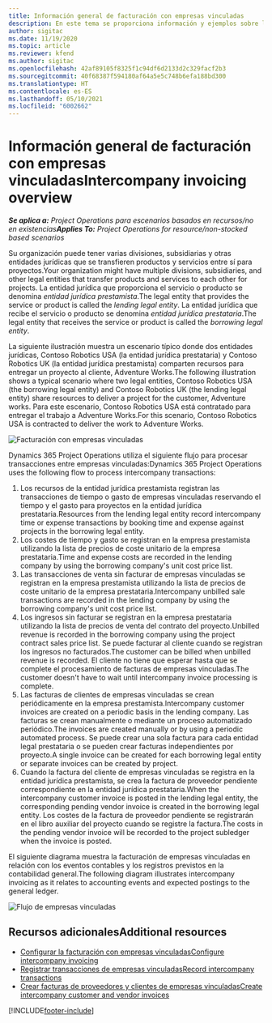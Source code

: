 ```yaml
---
title: Información general de facturación con empresas vinculadas
description: En este tema se proporciona información y ejemplos sobre la facturación con empresas vinculadas para proyectos.
author: sigitac
ms.date: 11/19/2020
ms.topic: article
ms.reviewer: kfend
ms.author: sigitac
ms.openlocfilehash: 42af89105f8325f1c94df6d2133d2c329facf2b3
ms.sourcegitcommit: 40f68387f594180af64a5e5c748b6efa188bd300
ms.translationtype: HT
ms.contentlocale: es-ES
ms.lasthandoff: 05/10/2021
ms.locfileid: "6002662"
---
```

# <a name="intercompany-invoicing-overview"></a><span data-ttu-id="d9485-103">Información general de facturación con empresas vinculadas</span><span class="sxs-lookup"><span data-stu-id="d9485-103">Intercompany invoicing overview</span></span>

<span data-ttu-id="d9485-104">_**Se aplica a:** Project Operations para escenarios basados en recursos/no en existencias_</span><span class="sxs-lookup"><span data-stu-id="d9485-104">_**Applies To:** Project Operations for resource/non-stocked based scenarios_</span></span>

<span data-ttu-id="d9485-105">Su organización puede tener varias divisiones, subsidiarias y otras entidades jurídicas que se transfieren productos y servicios entre sí para proyectos.</span><span class="sxs-lookup"><span data-stu-id="d9485-105">Your organization might have multiple divisions, subsidiaries, and other legal entities that transfer products and services to each other for projects.</span></span> <span data-ttu-id="d9485-106">La entidad jurídica que proporciona el servicio o producto se denomina *entidad jurídica prestamista*.</span><span class="sxs-lookup"><span data-stu-id="d9485-106">The legal entity that provides the service or product is called the *lending legal entity*.</span></span> <span data-ttu-id="d9485-107">La entidad jurídica que recibe el servicio o producto se denomina *entidad jurídica prestataria*.</span><span class="sxs-lookup"><span data-stu-id="d9485-107">The legal entity that receives the service or product is called the *borrowing legal entity*.</span></span>

<span data-ttu-id="d9485-108">La siguiente ilustración muestra un escenario típico donde dos entidades jurídicas, Contoso Robotics USA (la entidad jurídica prestataria) y Contoso Robotics UK (la entidad jurídica prestamista) comparten recursos para entregar un proyecto al cliente, Adventure Works.</span><span class="sxs-lookup"><span data-stu-id="d9485-108">The following illustration shows a typical scenario where two legal entities, Contoso Robotics USA (the borrowing legal entity) and Contoso Robotics UK (the lending legal entity) share resources to deliver a project for the customer, Adventure works.</span></span> <span data-ttu-id="d9485-109">Para este escenario, Contoso Robotics USA está contratado para entregar el trabajo a Adventure Works.</span><span class="sxs-lookup"><span data-stu-id="d9485-109">For this scenario, Contoso Robotics USA is contracted to deliver the work to Adventure Works.</span></span>

![Facturación con empresas vinculadas](./media/IntercompanyScenario.png) 

<span data-ttu-id="d9485-111">Dynamics 365 Project Operations utiliza el siguiente flujo para procesar transacciones entre empresas vinculadas:</span><span class="sxs-lookup"><span data-stu-id="d9485-111">Dynamics 365 Project Operations uses the following flow to process intercompany transactions:</span></span>

1. <span data-ttu-id="d9485-112">Los recursos de la entidad jurídica prestamista registran las transacciones de tiempo o gasto de empresas vinculadas reservando el tiempo y el gasto para proyectos en la entidad jurídica prestataria.</span><span class="sxs-lookup"><span data-stu-id="d9485-112">Resources from the lending legal entity record intercompany time or expense transactions by booking time and expense against projects in the borrowing legal entity.</span></span>
2. <span data-ttu-id="d9485-113">Los costes de tiempo y gasto se registran en la empresa prestamista utilizando la lista de precios de coste unitario de la empresa prestataria.</span><span class="sxs-lookup"><span data-stu-id="d9485-113">Time and expense costs are recorded in the lending company by using the borrowing company's unit cost price list.</span></span>
3. <span data-ttu-id="d9485-114">Las transacciones de venta sin facturar de empresas vinculadas se registran en la empresa prestamista utilizando la lista de precios de coste unitario de la empresa prestataria.</span><span class="sxs-lookup"><span data-stu-id="d9485-114">Intercompany unbilled sale transactions are recorded in the lending company by using the borrowing company's unit cost price list.</span></span>
4. <span data-ttu-id="d9485-115">Los ingresos sin facturar se registran en la empresa prestataria utilizando la lista de precios de venta del contrato del proyecto.</span><span class="sxs-lookup"><span data-stu-id="d9485-115">Unbilled revenue is recorded in the borrowing company using the project contract sales price list.</span></span> <span data-ttu-id="d9485-116">Se puede facturar al cliente cuando se registran los ingresos no facturados.</span><span class="sxs-lookup"><span data-stu-id="d9485-116">The customer can be billed when unbilled revenue is recorded.</span></span> <span data-ttu-id="d9485-117">El cliente no tiene que esperar hasta que se complete el procesamiento de facturas de empresas vinculadas.</span><span class="sxs-lookup"><span data-stu-id="d9485-117">The customer doesn't have to wait until intercompany invoice processing is complete.</span></span>
5. <span data-ttu-id="d9485-118">Las facturas de clientes de empresas vinculadas se crean periódicamente en la empresa prestamista.</span><span class="sxs-lookup"><span data-stu-id="d9485-118">Intercompany customer invoices are created on a periodic basis in the lending company.</span></span> <span data-ttu-id="d9485-119">Las facturas se crean manualmente o mediante un proceso automatizado periódico.</span><span class="sxs-lookup"><span data-stu-id="d9485-119">The invoices are created manually or by using a periodic automated process.</span></span> <span data-ttu-id="d9485-120">Se puede crear una sola factura para cada entidad legal prestataria o se pueden crear facturas independientes por proyecto.</span><span class="sxs-lookup"><span data-stu-id="d9485-120">A single invoice can be created for each borrowing legal entity or separate invoices can be created by project.</span></span>
6. <span data-ttu-id="d9485-121">Cuando la factura del cliente de empresas vinculadas se registra en la entidad jurídica prestamista, se crea la factura de proveedor pendiente correspondiente en la entidad jurídica prestataria.</span><span class="sxs-lookup"><span data-stu-id="d9485-121">When the intercompany customer invoice is posted in the lending legal entity, the corresponding pending vendor invoice is created in the borrowing legal entity.</span></span> <span data-ttu-id="d9485-122">Los costes de la factura de proveedor pendiente se registrarán en el libro auxiliar del proyecto cuando se registre la factura.</span><span class="sxs-lookup"><span data-stu-id="d9485-122">The costs in the pending vendor invoice will be recorded to the project subledger when the invoice is posted.</span></span>

<span data-ttu-id="d9485-123">El siguiente diagrama muestra la facturación de empresas vinculadas en relación con los eventos contables y los registros previstos en la contabilidad general.</span><span class="sxs-lookup"><span data-stu-id="d9485-123">The following diagram illustrates intercompany invoicing as it relates to accounting events and expected postings to the general ledger.</span></span>

![Flujo de empresas vinculadas](./media/IntercompanyFlow.png)

## <a name="additional-resources"></a><span data-ttu-id="d9485-125">Recursos adicionales</span><span class="sxs-lookup"><span data-stu-id="d9485-125">Additional resources</span></span>

- [<span data-ttu-id="d9485-126">Configurar la facturación con empresas vinculadas</span><span class="sxs-lookup"><span data-stu-id="d9485-126">Configure intercompany invoicing</span></span>](configure-intercompany-invoicing.md)
- [<span data-ttu-id="d9485-127">Registrar transacciones de empresas vinculadas</span><span class="sxs-lookup"><span data-stu-id="d9485-127">Record intercompany transactions</span></span>](create-intercompany-transactions.md)
- [<span data-ttu-id="d9485-128">Crear facturas de proveedores y clientes de empresas vinculadas</span><span class="sxs-lookup"><span data-stu-id="d9485-128">Create intercompany customer and vendor invoices</span></span>](create-intercompany-customer-vendor-invoices.md)


[!INCLUDE[footer-include](../includes/footer-banner.md)]